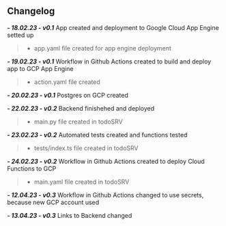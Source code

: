 
## Changelog
  ***-  18.02.23 - v0.1***  App created and deployment to Google Cloud App Engine setted up
      
  > + app.yaml file created for app engine deployment 
  
  ***-  19.02.23 - v0.1***  Workflow in Github Actions created to build and deploy app to GCP App Engine 
      
  > + action.yaml file created 
  
  ***-  20.02.23 - v0.1***  Postgres on GCP created
  
  ***-  22.02.23 - v0.2***  Backend finishehed and deployed
  
  >+ main.py file created in todoSRV
 
  ***-  23.02.23 - v0.2***  Automated tests created and functions tested
  
  >+ tests/index.ts file created in todoSRV
  
  ***-  24.02.23 - v0.2***  Workflow in Github Actions created to deploy Cloud Functions to GCP
  
  > + main.yaml file created in todoSRV


  ***-  12.04.23 - v0.3***  Workflow in Github Actions changed to use secrets, because new GCP account used
  
  ***- 13.04.23 - v0.3*** Links to Backend changed
  
  
